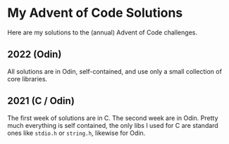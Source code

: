# My Advent of Code Solutions

Here are my solutions to the (annual) Advent of Code challenges.

## 2022 (Odin)
All solutions are in Odin, self-contained, and use only a small collection of core libraries.

## 2021 (C / Odin)
The first week of solutions are in C. The second week are in Odin. Pretty much everything is self contained, the only libs I used for C are standard ones like `stdio.h` or `string.h`, likewise for Odin.

